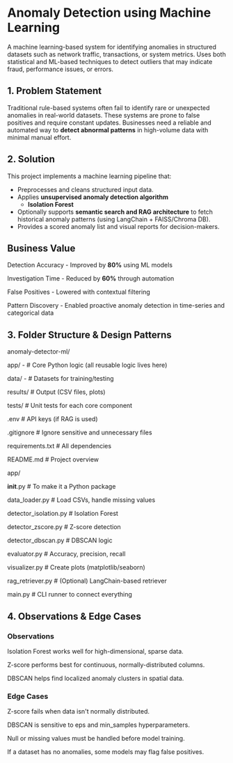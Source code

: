 #  Anomaly Detection using Machine Learning

A machine learning-based system for identifying anomalies in structured datasets such as network traffic, transactions, or system metrics. Uses both statistical and ML-based techniques to detect outliers that may indicate fraud, performance issues, or errors.



##  1. Problem Statement

Traditional rule-based systems often fail to identify rare or unexpected anomalies in real-world datasets. These systems are prone to false positives and require constant updates. Businesses need a reliable and automated way to **detect abnormal patterns** in high-volume data with minimal manual effort.



##  2. Solution

This project implements a machine learning pipeline that:

- Preprocesses and cleans structured input data.
- Applies **unsupervised anomaly detection algorithm** 
  - **Isolation Forest**
- Optionally supports **semantic search and RAG architecture** to fetch historical anomaly patterns (using LangChain + FAISS/Chroma DB).
- Provides a scored anomaly list and visual reports for decision-makers.



##  Business Value

Detection Accuracy - Improved by **80%** using ML models

Investigation Time - Reduced by **60%** through automation

False Positives - Lowered with contextual filtering

Pattern Discovery - Enabled proactive anomaly detection in time-series and categorical data 



## 3. Folder Structure & Design Patterns
anomaly-detector-ml/

app/        -          # Core Python logic (all reusable logic lives here)

data/        -         # Datasets for training/testing

results/              # Output (CSV files, plots)

tests/                # Unit tests for each core component

.env                  # API keys (if RAG is used)

.gitignore            # Ignore sensitive and unnecessary files

requirements.txt      # All dependencies

README.md             # Project overview


app/

 __init__.py                   # To make it a Python package

data_loader.py                 # Load CSVs, handle missing values

detector_isolation.py          # Isolation Forest

detector_zscore.py             # Z-score detection

detector_dbscan.py             # DBSCAN logic

evaluator.py                   # Accuracy, precision, recall

visualizer.py                  # Create plots (matplotlib/seaborn)

rag_retriever.py               # (Optional) LangChain-based retriever

main.py                        # CLI runner to connect everything



##  4. Observations & Edge Cases
### Observations
Isolation Forest works well for high-dimensional, sparse data.

Z-score performs best for continuous, normally-distributed columns.

DBSCAN helps find localized anomaly clusters in spatial data.

### Edge Cases
Z-score fails when data isn't normally distributed.

DBSCAN is sensitive to eps and min_samples hyperparameters.

Null or missing values must be handled before model training.

If a dataset has no anomalies, some models may flag false positives.



